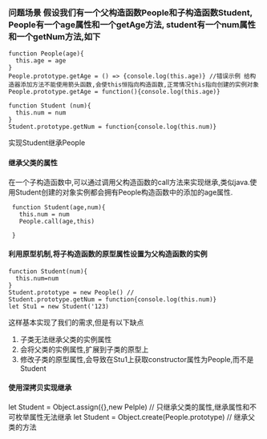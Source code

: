 ### 问题场景 假设我们有一个父构造函数People和子构造函数Student, People有一个age属性和一个getAge方法, student有一个num属性和一个getNum方法,如下
```
function People(age){
  this.age = age
}
People.prototype.getAge = () => {console.log(this.age)} //错误示例 给构造器添加方法不能使用箭头函数,会使this恒指向构造函数,正常情况this指向创建的实例对象
People.prototype.getAge = function(){console.log(this.age)}

function Student (num){
  this.num = num
}
Student.prototype.getNum = function{console.log(this.num)}
```
实现Student继承People
#### 继承父类的属性 
在一个子构造函数中,可以通过调用父构造函数的call方法来实现继承,类似java.使用Student创建的对象实例都会拥有People构造函数中的添加的age属性.
```
 function Student(age,num){
   this.num = num
   People.call(age,this)

 }
 ```
#### 利用原型机制,将子构造函数的原型属性设置为父构造函数的实例 
```
function Student(num){
  this.num=num
}
Student.prototype = new People() //
Student.prototype.getNum = function{console.log(this.num)}
let Stu1 = new Student('123)
```
这样基本实现了我们的需求,但是有以下缺点
1. 子类无法继承父类的实例属性
2. 会将父类的实例属性,扩展到子类的原型上
3. 修改子类的原型属性,会导致在Stu1上获取constructor属性为People,而不是Student

#### 使用深拷贝实现继承
let Student = Object.assign({},new Pelple) // 只继承父类的属性,继承属性和不可枚举属性无法继承
let Student = Object.create(People.prototype) // 继承父类的方法